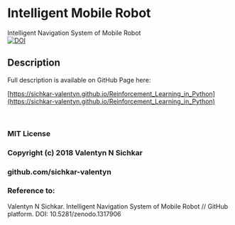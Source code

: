 # Intelligent Mobile Robot
Intelligent Navigation System of Mobile Robot
<br/>[![DOI](https://zenodo.org/badge/DOI/10.5281/zenodo.1317906.svg)](https://doi.org/10.5281/zenodo.1317906)

## Description
Full description is available on GitHub Page here:

[https://sichkar-valentyn.github.io/Reinforcement_Learning_in_Python](https://sichkar-valentyn.github.io/Reinforcement_Learning_in_Python)

<br/>

### MIT License
### Copyright (c) 2018 Valentyn N Sichkar
### github.com/sichkar-valentyn
### Reference to:
Valentyn N Sichkar. Intelligent Navigation System of Mobile Robot // GitHub platform. DOI: 10.5281/zenodo.1317906
